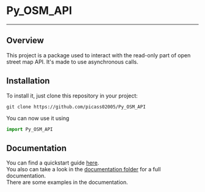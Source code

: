 # Py_OSM_API

---

## Overview

This project is a package used to interact with the read-only part of open street map API. It's made to use asynchronous
calls.

## Installation

To install it, just clone this repository in your project:

````shell
git clone https://github.com/picass02005/Py_OSM_API
````

You can now use it using

````python
import Py_OSM_API
````

## Documentation

You can find a quickstart guide [here](Documentation/Quickstart.md).<br>
You also can take a look in the [documentation folder](Documentation) for a full documentation.<br>
There are some examples in the documentation.